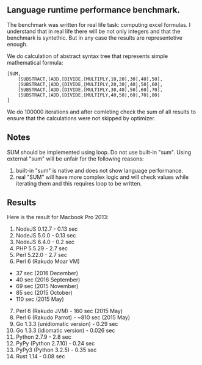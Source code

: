 Language runtime performance benchmark.
--------------------------------------

The benchmark was written for real life task: computing excel formulas. I understand that in real life there will be not only integers and that the benchmark is syntethic. But in any case the results are representetive enough.

We do calculation of abstract syntax tree that represents simple mathematical formula:

    [SUM,
        [SUBSTRACT,[ADD,[DIVIDE,[MULTIPLY,10,20],30],40],50],
        [SUBSTRACT,[ADD,[DIVIDE,[MULTIPLY,20,30],40],50],60],
        [SUBSTRACT,[ADD,[DIVIDE,[MULTIPLY,30,40],50],60],70],
        [SUBSTRACT,[ADD,[DIVIDE,[MULTIPLY,40,50],60],70],80]
    ]

We do 100000 iterations and after comleting check the sum of all results to ensure that the calculations were not skipped by optimizer.

## Notes

SUM should be implemented using loop. Do not use built-in "sum". Using external "sum" will be unfair for the following reasons:

1. built-in "sum" is native and does not show language performance.
2. real "SUM" will have more complex logic and will check values while iterating them and this requires loop to be written.


## Results

Here is the result for Macbook Pro 2013:

1. NodeJS 0.12.7 - 0.13 sec
2. NodeJS 5.0.0 - 0.13 sec
3. NodeJS 6.4.0 - 0.2 sec
4. PHP 5.5.29 - 2.7 sec
5. Perl 5.22.0 - 2.7 sec
6. Perl 6 (Rakudo Moar VM)
  * 37 sec (2016 December)
  * 40 sec (2016 September)
  * 69 sec (2015 November)
  * 85 sec (2015 October)
  * 110 sec (2015 May)
7. Perl 6 (Rakudo JVM) - 160 sec (2015 May)
8. Perl 6 (Rakudo Parrot) - ~810 sec (2015 May)
9. Go 1.3.3 (unidiomatic version) - 0.29 sec
10. Go 1.3.3 (idiomatic version) - 0.026 sec
11. Python 2.7.9 - 2.8 sec
12. PyPy (Python 2.7.10) - 0.24 sec
13. PyPy3 (Python 3.2.5) - 0.35 sec
14. Rust 1.14 - 0.08 sec 
